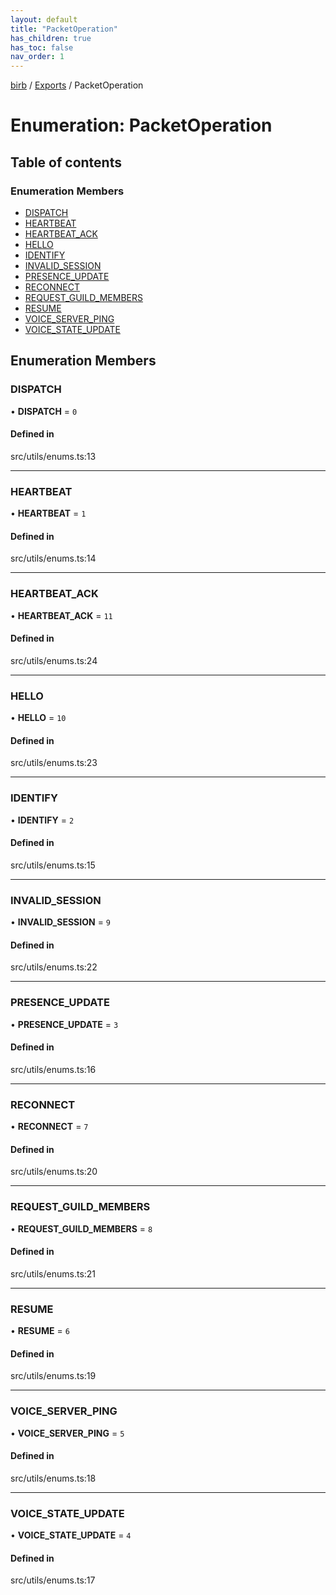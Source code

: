 ```yaml
---
layout: default
title: "PacketOperation"
has_children: true
has_toc: false
nav_order: 1
---
```


[birb](../README.md) / [Exports](../modules.md) / PacketOperation

# Enumeration: PacketOperation

## Table of contents

### Enumeration Members

- [DISPATCH](index.md#dispatch)
- [HEARTBEAT](index.md#heartbeat)
- [HEARTBEAT\_ACK](index.md#heartbeat_ack)
- [HELLO](index.md#hello)
- [IDENTIFY](index.md#identify)
- [INVALID\_SESSION](index.md#invalid_session)
- [PRESENCE\_UPDATE](index.md#presence_update)
- [RECONNECT](index.md#reconnect)
- [REQUEST\_GUILD\_MEMBERS](index.md#request_guild_members)
- [RESUME](index.md#resume)
- [VOICE\_SERVER\_PING](index.md#voice_server_ping)
- [VOICE\_STATE\_UPDATE](index.md#voice_state_update)

## Enumeration Members

### DISPATCH

• **DISPATCH** = ``0``

#### Defined in

src/utils/enums.ts:13

___

### HEARTBEAT

• **HEARTBEAT** = ``1``

#### Defined in

src/utils/enums.ts:14

___

### HEARTBEAT\_ACK

• **HEARTBEAT\_ACK** = ``11``

#### Defined in

src/utils/enums.ts:24

___

### HELLO

• **HELLO** = ``10``

#### Defined in

src/utils/enums.ts:23

___

### IDENTIFY

• **IDENTIFY** = ``2``

#### Defined in

src/utils/enums.ts:15

___

### INVALID\_SESSION

• **INVALID\_SESSION** = ``9``

#### Defined in

src/utils/enums.ts:22

___

### PRESENCE\_UPDATE

• **PRESENCE\_UPDATE** = ``3``

#### Defined in

src/utils/enums.ts:16

___

### RECONNECT

• **RECONNECT** = ``7``

#### Defined in

src/utils/enums.ts:20

___

### REQUEST\_GUILD\_MEMBERS

• **REQUEST\_GUILD\_MEMBERS** = ``8``

#### Defined in

src/utils/enums.ts:21

___

### RESUME

• **RESUME** = ``6``

#### Defined in

src/utils/enums.ts:19

___

### VOICE\_SERVER\_PING

• **VOICE\_SERVER\_PING** = ``5``

#### Defined in

src/utils/enums.ts:18

___

### VOICE\_STATE\_UPDATE

• **VOICE\_STATE\_UPDATE** = ``4``

#### Defined in

src/utils/enums.ts:17
